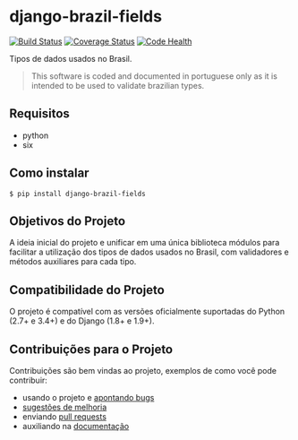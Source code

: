 # django-brazil-fields

[![Build Status](https://travis-ci.org/gestaolivre/django-brazil-fields.svg "Build Status")](https://travis-ci.org/gestaolivre/django-brazil-fields)
[![Coverage Status](https://coveralls.io/repos/gestaolivre/django-brazil-fields/badge.svg)](https://coveralls.io/r/gestaolivre/django-brazil-fields)
[![Code Health](https://landscape.io/github/gestaolivre/django-brazil-fields/master/landscape.svg?style=flat)](https://landscape.io/github/gestaolivre/django-brazil-fields/master)

Tipos de dados usados no Brasil.

> This software is coded and documented in portuguese only as it is intended to be used to validate brazilian types.

## Requisitos

  * python
  * six

## Como instalar

    $ pip install django-brazil-fields

## Objetivos do Projeto

A ideia inicial do projeto e unificar em uma única biblioteca módulos para facilitar a utilização dos tipos de dados usados no
Brasil, com validadores e métodos auxiliares para cada tipo.

## Compatibilidade do Projeto

O projeto é compatível com as versões oficialmente suportadas do Python (2.7+ e 3.4+) e do Django (1.8+ e 1.9+).

## Contribuições para o Projeto

Contribuições são bem vindas ao projeto, exemplos de como você pode contribuir:
 * usando o projeto e [apontando bugs](https://github.com/gestaolivre/django-brazil-fields/issues)
 * [sugestões de melhoria](https://github.com/gestaolivre/django-brazil-fields/issues)
 * enviando [pull requests](https://github.com/gestaolivre/django-brazil-fields/pulls)
 * auxiliando na [documentação](https://github.com/gestaolivre/django-brazil-fields/wiki)
